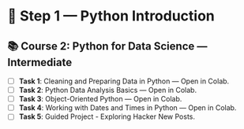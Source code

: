 # 🐍 Step 1 — Python Introduction

## 📚 Course 2: Python for Data Science — Intermediate

- [ ] **Task 1**: Cleaning and Preparing Data in Python — Open in Colab.
- [ ] **Task 2**: Python Data Analysis Basics — Open in Colab.
- [ ] **Task 3**: Object-Oriented Python — Open in Colab.
- [ ] **Task 4**: Working with Dates and Times in Python — Open in Colab.
- [ ] **Task 5**: Guided Project - Exploring Hacker New Posts.
